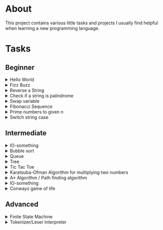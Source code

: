 # About

This project contains various little tasks and projects I usually find helpful when learning a new programming language.

# Tasks

## Beginner
<details>
    <summary>Hello World</summary>
    
Display the string ` "Hello World!" `.
</details>
<details>
    <summary> Fizz Buzz </summary>

Write a function that takes a number `n` and displays every number up to this n.
If the number is divisible by 3 display `Fizz` instead, if the number is divisible by `5` display `Buzz`.
Example output for `n=10`:

```
1
2
Fizz
3
4
Buzz
Fizz
7
8
Fizz
Buzz
```
</details>

<details>
    <summary> Reverse a String </summary>

Write a functions that takes a string `s` and returns the reversed string
Example output for `s=abcd`:
```
dcba
```

</details>
<details>
    <summary> Check if a string is palindrome </summary>

Write a function that returns `1` if a given string is palindrome and `0` otherwise.
A string is palindrome iff it the string is the same the string reversed.
Lower-/uppercase should be ignored.
Example outputs for multiple inputs:
```
> otto
1
> Anna
1
> abcde
0
```

</details>
<details>
    <summary> Swap variable </summary>

Write a program that swaps the value of to integer variables.
For example let `a=3` and `b=6` before the function, then after calling the following should be true `a=6` and `b=3`.
```
a=3
b=6
swap(a, b)  # This is the exercise
assert a == 6 and b == 3
```


</details>
<details>
    <summary> Fibonacci Sequence </summary>

Write a program that outputs the `n`th fibonacci number.
The Fibonacci sequence is defined as follows:
```
Fib(0) = 1
Fib(1) = 1
Fib(n) = Fib(n-1) + Fib(n+1)      for n>1
```
Example output for `n=10`:


More [Information](https://oeis.org/A000045).

</details>
<details>
    <summary> Prime numbers to given n </summary>

Display all prime numbers up to a given number `n`.
A number is prime iff it is only divisible by and 1 and itself.
A simple algorithm is the [Sieve of Eratosthenes](https://en.wikipedia.org/wiki/Sieve_of_Eratosthenes#Pseudocode).
Sample output for `n=20`:
```
2 3 5 7 11 13 17 19
```
</details>

<details>
    <summary> Switch string case </summary>
    
Write a programm that switches the case of a given string.
Example output for `s=Example String!`:
```
eXAMPLE sTRING!
```
Helpful information: [ascii table](https://www.lookuptables.com/text/ascii-table)

</details>


## Intermediate
<details>
    <summary>IO-something</summary>
</details>
<details>
    <summary>Bubble sort</summary>
</details>
<details>
    <summary>Queue</summary>
</details>
<details>
    <summary>Tree</summary>
</details>
<details>
    <summary>Tic Tac Toe</summary>
</details>
<details>
    <summary>Karatsuba-Ofman Algorithm for multiplying two numbers</summary>
</details>
<details>
    <summary>A* Algorithm / Path finding algorithm</summary>
</details>
<details>
    <summary>IO-something</summary>
</details>
<details>
    <summary>Conways game of life</summary>
</details>


## Advanced
<details>
    <summary>Finite State Machine</summary>
</details>
<details>
    <summary>Tokenizer/Lexer Interpreter</summary>
</details>